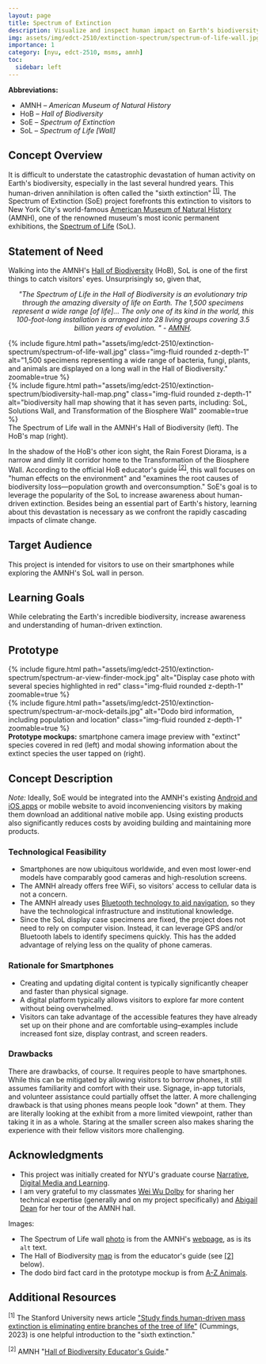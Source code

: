 ```yaml
---
layout: page
title: Spectrum of Extinction
description: Visualize and inspect human impact on Earth's biodiversity.
img: assets/img/edct-2510/extinction-spectrum/spectrum-of-life-wall.jpg
importance: 1
category: [nyu, edct-2510, msms, amnh]
toc:
  sidebar: left
---
```


**Abbreviations:**

- AMNH – _American Museum of Natural History_
- HoB – _Hall of Biodiversity_
- SoE – _Spectrum of Extinction_
- SoL – _Spectrum of Life \[Wall\]_ 


## Concept Overview

It is difficult to understate the catastrophic devastation of human activity on Earth's biodiversity, especially in the last several hundred years. This human-driven annihilation is often called the "sixth extinction"<sup> [\[1\]](#extinction-resources)</sup>. The Spectrum of Extinction (SoE) project forefronts this extinction to visitors to New York City's world-famous [American Museum of Natural History](https://www.amnh.org/) (AMNH), one of the renowned museum's most iconic permanent exhibitions, the [Spectrum of Life](https://www.amnh.org/exhibitions/permanent/biodiversity/spectrum-of-life") (SoL).



## Statement of Need

Walking into the AMNH's [Hall of Biodiversity](https://www.amnh.org/exhibitions/permanent/biodiversity) (HoB), SoL is one of the first things to catch visitors' eyes. Unsurprisingly so, given that,  

<p style="text-align: center; font-style: italic;"> 
    "The Spectrum of Life in the Hall of Biodiversity is an evolutionary trip through the amazing diversity of life on Earth. The 1,500 specimens represent a wide range [of life]... The only one of its kind in the world, this 100-foot-long installation is arranged into 28 living groups covering 3.5 billion years of evolution. " - <a href="https://www.amnh.org/exhibitions/permanent/biodiversity/spectrum-of-life" target="_blank">AMNH</a>.
</p>

<div class="row">
    <div class="col-sm-8 mt-3 mt-md-0">
        {% include figure.html path="assets/img/edct-2510/extinction-spectrum/spectrum-of-life-wall.jpg"  class="img-fluid rounded z-depth-1" alt="1,500 specimens representing a wide range of bacteria, fungi, plants, and animals are displayed on a long wall in the Hall of Biodiversity." zoomable=true %}
    </div>
    <div class="col-sm-4 mt-3 mt-md-0">
        {% include figure.html path="assets/img/edct-2510/extinction-spectrum/biodiversity-hall-map.png"  class="img-fluid rounded z-depth-1" alt="biodiversity hall map showing that it has seven parts, including: SoL, Solutions Wall, and Transformation of the Biosphere Wall" zoomable=true %}
    </div>
</div>
<div class="caption">
    The Spectrum of Life wall in the AMNH's Hall of Biodiversity (left). The HoB's map (right).
</div>

In the shadow of the HoB's other icon sight, the Rain Forest Diorama, is a narrow and dimly lit corridor home to the Transformation of the Biosphere Wall. According to the official HoB educator's guide<sup> [\[2\]](#educator-guide)</sup>, this wall focuses on "human effects on the environment" and "examines the root causes of biodiversity loss—population growth and overconsumption." SoE's goal is to leverage the popularity of the SoL to increase awareness about human-driven extinction. Besides being an essential part of Earth's history, learning about this devastation is necessary as we confront the rapidly cascading impacts of climate change.


## Target Audience

This project is intended for visitors to use on their smartphones while exploring the AMNH's SoL wall in person.



## Learning Goals

<!-- _What do you want your learners to know or be able to do after engaging with your project._ -->

While celebrating the Earth's incredible biodiversity, increase awareness and understanding of human-driven extinction.



## Prototype

<div class="row mt-3">
    <div class="col-sm mt-3 mt-md-0">
        {% include figure.html path="assets/img/edct-2510/extinction-spectrum/spectrum-ar-view-finder-mock.jpg" alt="Display case photo with several species highlighted in red" class="img-fluid rounded z-depth-1" zoomable=true %}
    </div>
     <div class="col-sm mt-3 mt-md-0">
        {% include figure.html path="assets/img/edct-2510/extinction-spectrum/spectrum-ar-mock-details.jpg" alt="Dodo bird information, including population and location" class="img-fluid rounded z-depth-1" zoomable=true %}
    </div>
</div>
<div class="caption">
    <b>Prototype mockups:</b> smartphone camera image preview with "extinct" species covered in red (left) and modal showing information about the extinct species the user tapped on (right).
</div>


## Concept Description

_Note:_ Ideally, SoE would be integrated into the AMNH's existing [Android and iOS apps](https://www.amnh.org/plan-your-visit/explorer) or mobile website to avoid inconveniencing visitors by making them download an additional native mobile app. Using existing products also significantly reduces costs by avoiding building and maintaining more products.

### Technological Feasibility

- Smartphones are now ubiquitous worldwide, and even most lower-end models have comparably good cameras and high-resolution screens.  
- The AMNH already offers free WiFi, so visitors' access to cellular data is not a concern.  
- The AMNH already uses [Bluetooth technology to aid navigation](https://www.amnh.org/explore/news-blogs/news-posts/bluetooth-beacons-help-navigate-museum-halls), so they have the technological infrastructure and institutional knowledge.  
- Since the SoL display case specimens are fixed, the project does not need to rely on computer vision. Instead, it can leverage GPS and/or Bluetooth labels to identify specimens quickly. This has the added advantage of relying less on the quality of phone cameras.  

### Rationale for Smartphones

- Creating and updating digital content is typically significantly cheaper and faster than physical signage. 
- A digital platform typically allows visitors to explore far more content without being overwhelmed.
- Visitors can take advantage of the accessible features they have already set up on their phone and are comfortable using–examples include increased font size, display contrast, and screen readers.

### Drawbacks

There are drawbacks, of course. It requires people to have smartphones. While this can be mitigated by allowing visitors to borrow phones, it still assumes familiarity and comfort with their use. Signage, in-app tutorials, and volunteer assistance could partially offset the latter. A more challenging drawback is that using phones means people look "down" at them. They are literally looking at the exhibit from a more limited viewpoint, rather than taking it in as a whole. Staring at the smaller screen also makes sharing the experience with their fellow visitors more challenging.


## Acknowledgments

- This project was initially created for NYU's graduate course [Narrative, Digital Media and Learning](https://steinhardt.nyu.edu/courses/narrative-digital-media-and-learning).
- I am very grateful to my classmates [Wei Wu Dolby](https://weiwudolby.cargo.site/) for sharing her technical expertise (generally and on my project specifically) and [Abigail Dean](https://www.linkedin.com/in/abigail-moon-dean/) for her tour of the AMNH hall.

Images:
  
- The Spectrum of Life wall [photo](/assets/img/edct-2510/extinction-spectrum/spectrum-of-life-wall-1400.webp) is from the AMNH's [webpage](https://www.amnh.org/exhibitions/permanent/biodiversity/spectrum-of-life), as is its `alt` text.
- The Hall of Biodiversity [map](/assets/img/edct-2510/extinction-spectrum/biodiversity-hall-map-1400.webp) is from the educator's guide (see [\[2\]](#educator-guide) below).
- The dodo bird fact card in the prototype mockup is from [A-Z Animals](https://a-z-animals.com/media/2023/03/7f9ef1d7adbd6893ab170b5e553e14dbe5e6e8c4-768x1152.jpg).


## Additional Resources

<a name="extinction-resources"><sup>[1]</sup></a> 
The Stanford University news article ["Study finds human-driven mass extinction is eliminating entire branches of the tree of life"](https://news.stanford.edu/2023/09/18/human-driven-mass-extinction-eliminating-entire-genera/) (Cummings, 2023) is one helpful introduction to the "sixth extinction."

<a name="educator-guide"><sup>[2]</sup></a> AMNH "[Hall of Biodiversity Educator's Guide](https://www.amnh.org/exhibitions/permanent/biodiversity/educator-resources)."